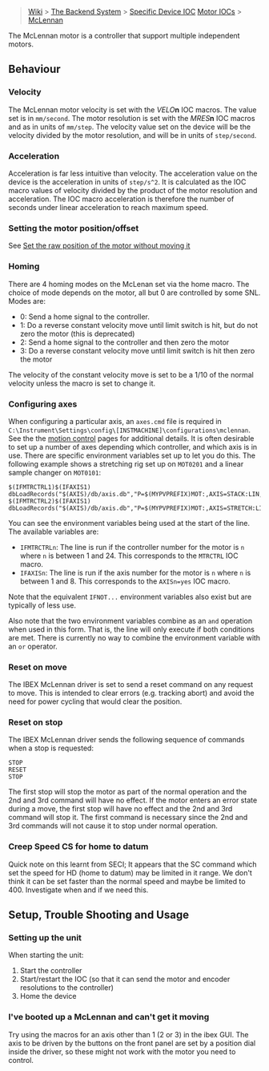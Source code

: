 > [Wiki](Home) > [The Backend System](The-Backend-System) > [Specific Device IOC](Specific-Device-IOC)
 > [Motor IOCs](Motor-IOCs) > [McLennan](McLennan-motors)

The McLennan motor is a controller that support multiple independent motors.

## Behaviour

### Velocity
The McLennan motor velocity is set with the *VELO***n** IOC macros. The value set is in `mm/second`. The motor resolution is set with the *MRES***n** IOC macros and as in units of `mm/step`. The velocity value set on the device will be the velocity divided by the motor resolution, and will be in units of `step/second`.

### Acceleration
Acceleration is far less intuitive than velocity. The acceleration value on the device is the acceleration in units of `step/s^2`. It is calculated as the IOC macro values of velocity divided by the product of the motor resolution and acceleration. The IOC macro acceleration is therefore the number of seconds under linear acceleration to reach maximum speed.

### Setting the motor position/offset
See [Set the raw position of the motor without moving it](Set-the-raw-position-of-the-motor-without-moving-it)

### Homing

There are 4 homing modes on the McLenan set via the home macro. The choice of mode depends on the motor, all but 0 are controlled by some SNL. Modes are:

* 0: Send a home signal to the controller.
* 1: Do a reverse constant velocity move until limit switch is hit, but do not zero the motor (this is deprecated)
* 2: Send a home signal to the controller and then zero the motor
* 3: Do a reverse constant velocity move until limit switch is hit then zero the motor

The velocity of the constant velocity move is set to be a 1/10 of the normal velocity unless the macro is set to change it.

### Configuring axes
When configuring a particular axis, an `axes.cmd` file is required in `C:\Instrument\Settings\config\[INSTMACHINE]\configurations\mclennan`. See the the [motion control](https://github.com/ISISComputingGroup/IBEX/wiki/Motion-Control) pages for additional details. It is often desirable to set up a number of axes depending which controller, and which axis is in use. There are specific environment variables set up to let you do this. The following example shows a stretching rig set up on `MOT0201` and a linear sample changer on `MOT0101`:

```
$(IFMTRCTRL1)$(IFAXIS1) dbLoadRecords("$(AXIS)/db/axis.db","P=$(MYPVPREFIX)MOT:,AXIS=STACK:LIN,mAXIS=MTR0101")
$(IFMTRCTRL2)$(IFAXIS1) dbLoadRecords("$(AXIS)/db/axis.db","P=$(MYPVPREFIX)MOT:,AXIS=STRETCH:LIN,mAXIS=MTR0201")
```

You can see the environment variables being used at the start of the line. The available variables are:

- `IFMTRCTRLn`: The line is run if the controller number for the motor is `n` where `n` is between 1 and 24. This corresponds to the `MTRCTRL` IOC macro.
- `IFAXISn`: The line is run if the axis number for the motor is `n` where `n` is between 1 and 8. This corresponds to the `AXISn=yes` IOC macro.

Note that the equivalent `IFNOT...` environment variables also exist but are typically of less use.

Also note that the two environment variables combine as an `and` operation when used in this form. That is, the line will only execute if both conditions are met. There is currently no way to combine the environment variable with an `or` operator.

### Reset on move

The IBEX McLennan driver is set to send a reset command on any request to move. This is intended to clear errors (e.g. tracking abort) and avoid the need for power cycling that would clear the position.

### Reset on stop

The IBEX McLennan driver sends the following sequence of commands when a stop is requested:

```
STOP
RESET
STOP
```

The first stop will stop the motor as part of the normal operation and the 2nd and 3rd command will have no effect. If the motor enters an error state during a move, the first stop will have no effect and the 2nd and 3rd command will stop it. The first command is necessary since the 2nd and 3rd commands will not cause it to stop under normal operation. 

### Creep Speed CS for home to datum

Quick note on this learnt from SECI; It appears that the SC command which set the speed for HD (home to datum) may be limited in it range. We don't think it can be set faster than the normal speed and maybe be limited to 400. Investigate when and if we need this.

## Setup, Trouble Shooting and Usage

### Setting up the unit

When starting the unit:

1. Start the controller
1. Start/restart the IOC (so that it can send the motor and encoder resolutions to the controller)
1. Home the device

### I've booted up a McLennan and can't get it moving
Try using the macros for an axis other than 1 (2 or 3) in the ibex GUI. The axis to be driven by the buttons on the front panel are set by a position dial inside the driver, so these might not work with the motor you need to control.

